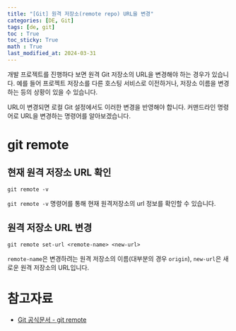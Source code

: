 ```yaml
---
title: "[Git] 원격 저장소(remote repo) URL을 변경"
categories: [DE, Git]
tags: [de, git]
toc : True
toc_sticky: True
math : True
last_modified_at: 2024-03-31
---
```


개발 프로젝트를 진행하다 보면 원격 Git 저장소의 URL을 변경해야 하는 경우가 있습니다. 예를 들어 프로젝트 저장소를 다른 호스팅 서비스로 이전하거나, 저장소 이름을 변경하는 등의 상황이 있을 수 있습니다.

URL이 변경되면 로컬 Git 설정에서도 이러한 변경을 반영해야 합니다. 커맨드라인 명령어로 URL을 변경하는 명령어를 알아보겠습니다.


# git remote
## 현재 원격 저장소 URL 확인
```shell
git remote -v
```

`git remote -v` 명령어를 통해 현재 원격저장소의 url 정보를 확인할 수 있습니다.

## 원격 저장소 URL 변경
```shell
git remote set-url <remote-name> <new-url>
```
`remote-name`은 변경하려는 원격 저장소의 이름(대부분의 경우 `origin`), `new-url`은 새로운 원격 저장소의 URL입니다.

# 참고자료
- [Git 공식문서 - git remote](https://git-scm.com/docs/git-remote)